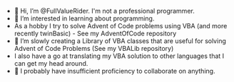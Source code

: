 - 👋 Hi, I’m @FullValueRider. I'm not a professional programmer.
- 👀 I’m interested in learning about programming.
- As a hobby I try to solve Advent of Code problems using VBA (and more recently twinBasic) - See my AdventOfCode repository
- 🌱 I’m slowly creating a Library of VBA classes that are useful for solving Advent of Code Problems (See my VBALib repository)
- I also have a go at translating my VBA solution to other languages that I can get my head around.
- 💞️ I probably have insufficient proficiency to collaborate on anything.

<!---
FullValueRider/FullValueRider is a ✨ special ✨ repository because its `README.md` (this file) appears on your GitHub profile.
You can click the Preview link to take a look at your changes.
--->
